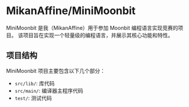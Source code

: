 # MikanAffine/MiniMoonbit

MiniMoonbit 是我（MikanAffine）用于参加 Moonbit 编程语言实现竞赛的项目。
该项目旨在实现一个轻量级的编程语言，并展示其核心功能和特性。

## 项目结构

MiniMoonbit 项目主要包含以下几个部分：

- `src/lib/`: 库代码
- `src/main/`: 编译器主程序代码
- `test/`: 测试代码
